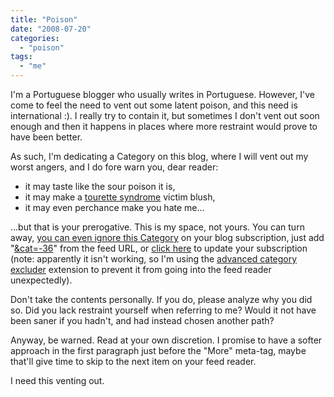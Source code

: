 ```yaml
---
title: "Poison"
date: "2008-07-20"
categories: 
  - "poison"
tags: 
  - "me"
---
```


I'm a Portuguese blogger who usually writes in Portuguese. However, I've come to feel the need to vent out some latent poison, and this need is international :). I really try to contain it, but sometimes I don't vent out soon enough and then it happens in places where more restraint would prove to have been better.

As such, I'm dedicating a Category on this blog, where I will vent out my worst angers, and I do fore warn you, dear reader:

- it may taste like the sour poison it is,
- it may make a [tourette syndrome](http://en.wikipedia.org/wiki/Tourette_syndrome) victim blush,
- it may even perchance make you hate me...

...but that is your prerogative. This is my space, not yours. You can turn away, [you can even ignore this Category](http://crrrg.com/how-to-exclude-category-in-wordpress-feed/) on your blog subscription, just add "[&cat=-36](http://blog.1407.org/feed/?cat=-36)" from the feed URL, or [click here](http://blog.1407.org/feed/?cat=-36) to update your subscription (note: apparently it isn't working, so I'm using the [advanced category excluder](http://advanced-category-excluder.dev.rain.hu/) extension to prevent it from going into the feed reader unexpectedly).

Don't take the contents personally. If you do, please analyze why you did so. Did you lack restraint yourself when referring to me? Would it not have been saner if you hadn't, and had instead chosen another path?

Anyway, be warned. Read at your own discretion. I promise to have a softer approach in the first paragraph just before the "More" meta-tag, maybe that'll give time to skip to the next item on your feed reader.

I need this venting out.
